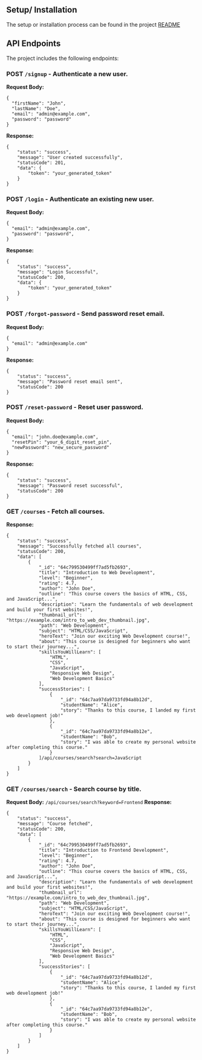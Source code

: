 ## Setup/ Installation

The setup or installation process can be found in the project [README](https://github.com/tap-learnify/learnify-backend/blob/main/README.md)

## API Endpoints

The project includes the following endpoints:

### **POST** `/signup` - Authenticate a new user.

**Request Body:**

```
{
  "firstName": "John",
  "lastName": "Doe",
  "email": "admin@example.com",
  "password": "password"
}
```

**Response:**

```
{
    "status": "success",
    "message": "User created successfully",
    "statusCode": 201,
    "data": {
        "token": "your_generated_token"
    }
}
```

### **POST** `/login` - Authenticate an existing new user.

**Request Body:**

```
{
  "email": "admin@example.com",
  "password": "password",
}
```

**Response:**

```
{
    "status": "success",
    "message": "Login Successful",
    "statusCode": 200,
    "data": {
        "token": "your_generated_token"
    }
}
```

### **POST** `/forgot-password` - Send password reset email.

**Request Body:**

```
{
  "email": "admin@example.com"
}
```

**Response:**

```
{
    "status": "success",
    "message": "Password reset email sent",
    "statusCode": 200
}
```

### **POST** `/reset-password` - Reset user password.

**Request Body:**

```
{
  "email": "john.doe@example.com",
  "resetPin": "your_6_digit_reset_pin",
  "newPassword": "new_secure_password"
}
```

**Response:**

```
{
    "status": "success",
    "message": "Password reset successful",
    "statusCode": 200
}
```

### **GET** `/courses` - Fetch all courses.

**Response:**

```
{
    "status": "success",
    "message": "Successfully fetched all courses",
    "statusCode": 200,
    "data": [
        {
            "_id": "64c799530499ff7ad5fb2693",
            "title": "Introduction to Web Development",
            "level": "Beginner",
            "rating": 4.7,
            "author": "John Doe",
            "outline": "This course covers the basics of HTML, CSS, and JavaScript...",
            "description": "Learn the fundamentals of web development and build your first websites!",
            "thumbnail_url": "https://example.com/intro_to_web_dev_thumbnail.jpg",
            "path": "Web Development",
            "subject": "HTML/CSS/JavaScript",
            "heroText": "Join our exciting Web Development course!",
            "about": "This course is designed for beginners who want to start their journey...",
            "skillsYouWillLearn": [
                "HTML",
                "CSS",
                "JavaScript",
                "Responsive Web Design",
                "Web Development Basics"
            ],
            "successStories": [
                {
                    "_id": "64c7aa97da9733fd94a8b12d",
                    "studentName": "Alice",
                    "story": "Thanks to this course, I landed my first web development job!"
                },
                {
                    "_id": "64c7aa97da9733fd94a8b12e",
                    "studentName": "Bob",
                    "story": "I was able to create my personal website after completing this course."
                }
            ]/api/courses/search?search=JavaScript
        }
    ]
}
```

### **GET** `/courses/search` - Search course by title.

**Request Body:**
`/api/courses/search?keyword=Frontend`
**Response:**

```
{
    "status": "success",
    "message": "Course fetched",
    "statusCode": 200,
    "data": [
        {
            "_id": "64c799530499ff7ad5fb2693",
            "title": "Introduction to Frontend Development",
            "level": "Beginner",
            "rating": 4.7,
            "author": "John Doe",
            "outline": "This course covers the basics of HTML, CSS, and JavaScript...",
            "description": "Learn the fundamentals of web development and build your first websites!",
            "thumbnail_url": "https://example.com/intro_to_web_dev_thumbnail.jpg",
            "path": "Web Development",
            "subject": "HTML/CSS/JavaScript",
            "heroText": "Join our exciting Web Development course!",
            "about": "This course is designed for beginners who want to start their journey...",
            "skillsYouWillLearn": [
                "HTML",
                "CSS",
                "JavaScript",
                "Responsive Web Design",
                "Web Development Basics"
            ],
            "successStories": [
                {
                    "_id": "64c7aa97da9733fd94a8b12d",
                    "studentName": "Alice",
                    "story": "Thanks to this course, I landed my first web development job!"
                },
                {
                    "_id": "64c7aa97da9733fd94a8b12e",
                    "studentName": "Bob",
                    "story": "I was able to create my personal website after completing this course."
                }
            ]
        }
    ]
}
```
